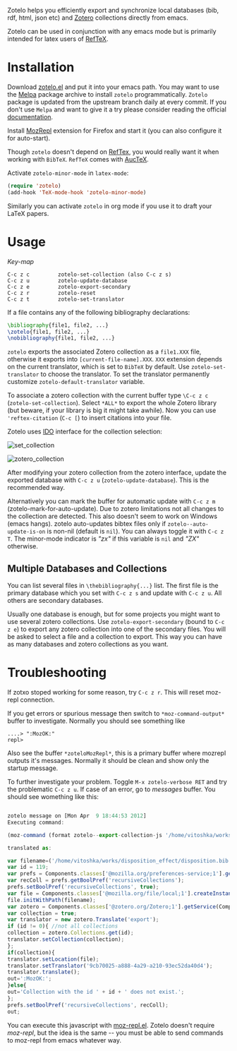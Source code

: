 Zotelo helps you efficiently export and synchronize local databases (bib, rdf, html, json etc) and [Zotero](http://www.zotero.org) collections directly from emacs.

Zotelo can be used in conjunction with any emacs mode but is primarily intended for latex users of [RefTeX](http://staff.science.uva.nl/~dominik/Tools/reftex/reftex-nutshell.html).


Installation
===========

Download [zotelo.el](https://raw.github.com/vitoshka/zotelo/master/zotelo.el) and put it into your emacs path. You may want to use the [Melpa](http://melpa.milkbox.net/) package archive to install `zotelo` programmatically. `Zotelo` package is updated from the upstream branch daily at every commit. If you don't use `Melpa` and want to give it a try please consider reading the official [documentation](http://melpa.milkbox.net/#installing).

Install [MozRepl](https://addons.mozilla.org/en-US/firefox/addon/mozrepl/) extension for Firefox and start it (you can also configure it for auto-start).

Though `zotelo` doesn't depend on [RefTex](http://www.gnu.org/software/auctex/reftex.html), you would really want it when working with `BibTeX`. `RefTeX` comes with [AucTeX](http://www.gnu.org/s/auctex/).

Activate `zotelo-minor-mode` in `latex-mode`:

```lisp
(require 'zotelo)
(add-hook 'TeX-mode-hook 'zotelo-minor-mode)
```

Similarly you can activate `zotelo` in org mode if you use it to draft your LaTeX papers.

Usage
=====

_*Key-map*_
```
C-c z c         zotelo-set-collection (also C-c z s)
C-c z u         zotelo-update-database
C-c z e         zotelo-export-secondary
C-c z r         zotelo-reset
C-c z t         zotelo-set-translator
```

If a file contains any of the following bibliography declarations:

```tex
\bibliography{file1, file2, ...}
\zotelo{file1, file2, ...}
\nobibliography{file1, file2, ...}
```
`zotelo` exports the associated Zotero collection as a `file1.XXX` file, otherwise it exports into `[current-file-name].XXX`. `XXX` extension depends on the current translator, which is set to `BibTeX` by default. Use `zotelo-set-translator` to choose the translator. To set the translator permanently customize `zotelo-default-translator` variable. 

To associate a zotero collection with the current buffer type `\C-c z c` (`zotelo-set-collection`). Select `*ALL*` to export
the whole Zotero library (but beware, if your library is big it might take awhile). Now you can use  `'reftex-citation` (`C-c [`) to insert citations into your file.

Zotelo uses [IDO](http://www.emacswiki.org/emacs/InteractivelyDoThings ) interface for the collection selection:

![set_collection](https://github.com/vitoshka/zotelo/raw/master/img/set_collection.png)

![zotero_collection](https://github.com/vitoshka/zotelo/raw/master/img/zotero_collection.png)


After modifying your zotero collection from the zotero interface, update the exported database with `C-c z u` (`zotelo-update-database`). This is the recommended way.  

Alternatively you can  mark the buffer for automatic update with `C-c z m` (zotelo-mark-for-auto-update). Due to zotero limitations not all changes to the collection are detected. This also doesn't seem to work on Windows (emacs hangs). zotelo auto-updates bibtex files only if `zotelo--auto-update-is-on` is non-nil (default is `nil`). You can always toggle it with `C-c z T`. The minor-mode indicator is *"zx"* if this variable is `nil` and *"ZX"* otherwise.

Multiple Databases and Collections
----------------------------------

You can list several files in `\thebibliography{...}` list. The first file is the primary database which you set with `C-c z s` and update with `C-c z u`. All others are secondary databases. 

Usually one database is enough, but for some projects you might want to use several zotero collections. Use `zotelo-export-secondary` (bound to `C-c z e`) to export any zotero collection into one of the secondary files.  You will be asked to select a file and a collection to export. This way you can have as many databases and zotero collections as you want. 

Troubleshooting
===============
If zotxo stoped working for some reason, try `C-c z r`. This will reset moz-repl connection. 

If you get errors or spurious message then switch to `*moz-command-output*` buffer to investigate. Normally you should see something like 

```
....> ":MozOK:"
repl> 
```

Also see the buffer `*zoteloMozRepl*`, this is a primary buffer where mozrepl outputs it's messages. Normally it should be clean and show only the startup message. 

To further investigate your problem. Toggle `M-x zotelo-verbose RET` and try the problematic `C-c z u`. If case of an error, go to *messages* buffer. You should see womething like this:

```javascript

zotelo message on [Mon Apr  9 18:44:53 2012]
Executing command: 

(moz-command (format zotelo--export-collection-js '/home/vitoshka/works/disposition_effect/disposition.bib' 119))

translated as:

var filename=('/home/vitoshka/works/disposition_effect/disposition.bib');
var id = 119;
var prefs = Components.classes['@mozilla.org/preferences-service;1'].getService(Components.interfaces.nsIPrefService).getBranch('extensions.zotero.');
var recColl = prefs.getBoolPref('recursiveCollections');
prefs.setBoolPref('recursiveCollections', true);
var file = Components.classes['@mozilla.org/file/local;1'].createInstance(Components.interfaces.nsILocalFile);
file.initWithPath(filename);
var zotero = Components.classes['@zotero.org/Zotero;1'].getService(Components.interfaces.nsISupports).wrappedJSObject;
var collection = true;
var translator = new zotero.Translate('export');
if (id != 0){ //not all collections
collection = zotero.Collections.get(id);
translator.setCollection(collection);
};
if(collection){
translator.setLocation(file);
translator.setTranslator('9cb70025-a888-4a29-a210-93ec52da40d4');
translator.translate();
out=':MozOK:';
}else{
out='Collection with the id ' + id + ' does not exist.';
};
prefs.setBoolPref('recursiveCollections', recColl);
out;
```

You can execute this javascript with [moz-repl.el](https://github.com/bard/mozrepl/wiki/Emacs-integration). Zotelo doesn't require _moz-repl_, but the idea is the same -- you must be able to send commands to moz-repl from emacs whatever way.


